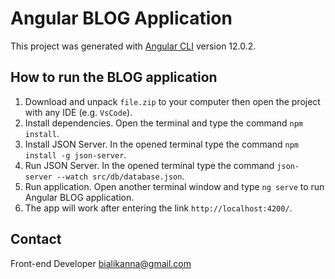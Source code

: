 # Angular BLOG Application

This project was generated with [Angular CLI](https://github.com/angular/angular-cli) version 12.0.2.

## How to run the BLOG application

1. Download and unpack `file.zip` to your computer then open the project with any IDE (e.g. `VsCode`).
2. Install dependencies. Open the terminal and type the command `npm install`.
3. Install JSON Server. In the opened terminal type the command `npm install -g json-server`.
4. Run JSON Server. In the opened terminal type the command `json-server --watch src/db/database.json`.
5. Run application. Open another terminal window and type `ng serve` to run Angular BLOG application.
6. The app will work after entering the link `http://localhost:4200/`.

## Contact

Front-end Developer bialikanna@gmail.com
